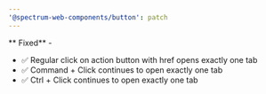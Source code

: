 ```yaml
---
'@spectrum-web-components/button': patch
---
```


** Fixed** -

- ✅ Regular click on action button with href opens exactly one tab
- ✅ Command + Click continues to open exactly one tab
- ✅ Ctrl + Click continues to open exactly one tab
